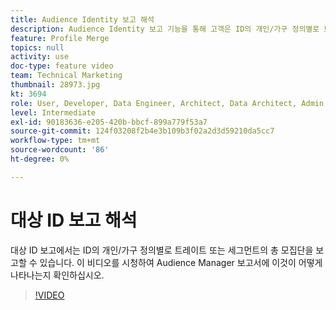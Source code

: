 ```yaml
---
title: Audience Identity 보고 해석
description: Audience Identity 보고 기능을 통해 고객은 ID의 개인/가구 정의별로 트레이트 또는 세그먼트의 총 모집단을 보고할 수 있습니다. 이 비디오를 시청하여 Audience Manager 보고서에 이것이 어떻게 나타나는지 확인하십시오.
feature: Profile Merge
topics: null
activity: use
doc-type: feature video
team: Technical Marketing
thumbnail: 28973.jpg
kt: 3694
role: User, Developer, Data Engineer, Architect, Data Architect, Admin, Leader
level: Intermediate
exl-id: 90183636-e205-420b-bbcf-899a779f53a7
source-git-commit: 124f03208f2b4e3b109b3f02a2d3d59210da5cc7
workflow-type: tm+mt
source-wordcount: '86'
ht-degree: 0%

---
```


# 대상 ID 보고 해석

대상 ID 보고에서는 ID의 개인/가구 정의별로 트레이트 또는 세그먼트의 총 모집단을 보고할 수 있습니다. 이 비디오를 시청하여 Audience Manager 보고서에 이것이 어떻게 나타나는지 확인하십시오.

>[!VIDEO](https://video.tv.adobe.com/v/28973/?quality=12)
